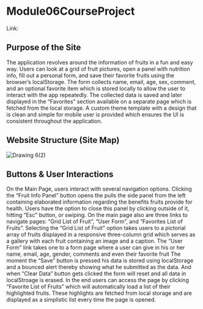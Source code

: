 # Module06CourseProject
Link: 

## Purpose of the Site
The application revolves around the information of fruits in a fun and easy way. Users can look at a grid of fruit pictures, open a panel with nutrition info, fill out a personal form, and save their favorite fruits using the browser’s localStorage. The form collects name, email, age, sex, comment, and an optional favorite item which is stored locally to allow the user to interact with the app repeatedly. The collected data is saved and later displayed in the “Favorites” section available on a separate page which is fetched from the local storage. A custom theme template with a design that is clean and simple for mobile user is provided which ensures the UI is consistent throughout the application. 

## Website Structure (Site Map)
![Drawing 6(2)](https://github.com/user-attachments/assets/61db1313-a812-4301-b041-c66b2dec18cf)

## Buttons & User Interactions
On the Main Page, users interact with several navigation options. Clicking the “Fruit Info Panel” button opens the pulls the side panel from the left containing elaborated information regarding the benefits fruits provide for health. Users have the option to close this panel by clicking outside of it, hitting “Esc" button, or swiping.
On the main page also are three links to navigate pages: “Grid List of Fruit”, “User Form”, and “Favorites List of Fruits”. Selecting the “Grid List of Fruit” option takes users to a pictorial array of fruits displayed in a responsive three-column grid which serves as a gallery with each fruit containing an image and a caption.
The “User Form” link takes one to a form page where a user can give in his or her name, email, age, gender, comments and even their favorite fruit The moment the “Save” button is pressed his data is stored using localStorage and a bounced alert thereby showing what he submitted as the data. And when “Clear Data” button gets clicked the form will reset and all data in localStroage is erased.
In the end users can access the page by clicking “Favorite List of Fruits” which will automatically load a list of their highlighted fruits. These highlights are fetched from local storage and are displayed as a simplistic list every time the page is opened.
